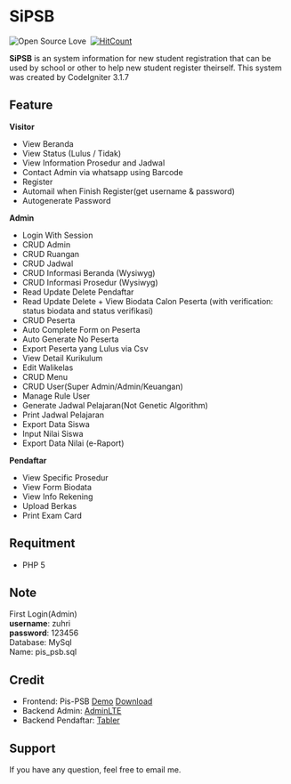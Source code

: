 # SiPSB
![Open Source Love](https://badges.frapsoft.com/os/v1/open-source.svg?v=102)&nbsp;
[![HitCount](http://hits.dwyl.com/muhammadzhuhry/SiPSB.svg)](http://hits.dwyl.com/muhammadzhuhry/SiPSB)

**SiPSB** is an system information for new student registration that can be used by school or other to help new student register theirself. This system was created by CodeIgniter 3.1.7

Feature
----------
**Visitor**
- View Beranda
- View Status (Lulus / Tidak)
- View Information Prosedur and Jadwal
- Contact Admin via whatsapp using Barcode
- Register
- Automail when Finish Register(get username & password)
- Autogenerate Password

**Admin**
- Login With Session
- CRUD Admin
- CRUD Ruangan
- CRUD Jadwal
- CRUD Informasi Beranda (Wysiwyg)
- CRUD Informasi Prosedur (Wysiwyg)
- Read Update Delete Pendaftar
- Read Update Delete + View Biodata Calon Peserta (with verification: status biodata and status verifikasi)
- CRUD Peserta
- Auto Complete Form on Peserta
- Auto Generate No Peserta
- Export Peserta yang Lulus via Csv
- View Detail Kurikulum
- Edit Walikelas
- CRUD Menu
- CRUD User(Super Admin/Admin/Keuangan)
- Manage Rule User
- Generate Jadwal Pelajaran(Not Genetic Algorithm)
- Print Jadwal Pelajaran
- Export Data Siswa
- Input Nilai Siswa
- Export Data Nilai (e-Raport)

**Pendaftar**
- View Specific Prosedur
- View Form Biodata
- View Info Rekening
- Upload Berkas
- Print Exam Card

Requitment
----------
- PHP 5

Note
---------
First Login(Admin) <br> 
**username**: zuhri <br> 
**password**: 123456 <br>
Database: MySql <br>
Name: pis_psb.sql

Credit
---------
- Frontend: Pis-PSB [Demo](https://muhammadzhuhry.github.io/PSB-Template/) [Download](https://github.com/muhammadzhuhry/PSB-Template)  
- Backend Admin: [AdminLTE](https://github.com/almasaeed2010/AdminLTE)
- Backend Pendaftar: [Tabler](https://github.com/tabler/tabler)

Support
----------
If you have any question, feel free to email me.
